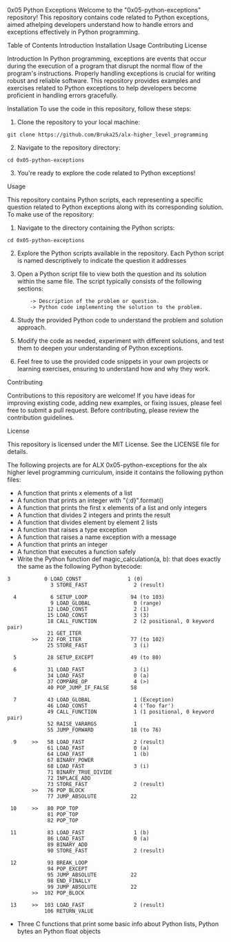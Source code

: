 0x05 Python Exceptions
Welcome to the "0x05-python-exceptions" repository! This repository contains code related to Python exceptions, aimed athelping developers understand how to handle errors and exceptions effectively in Python programming.

Table of Contents
Introduction
Installation
Usage
Contributing
License

Introduction
In Python programming, exceptions are events that occur during the execution of a program that disrupt the normal flow of the program's instructions. Properly handling exceptions is crucial for writing robust and reliable software. This repository provides examples and exercises related to Python exceptions to help developers become proficient in handling errors gracefully.

Installation
To use the code in this repository, follow these steps:

1. Clone the repository to your local machine:

```
git clone https://github.com/Bruka25/alx-higher_level_programming
```
2. Navigate to the repository directory:

```
cd 0x05-python-exceptions
```
3. You're ready to explore the code related to Python exceptions!

Usage

This repository contains Python scripts, each representing a specific question related to Python exceptions along with its corresponding solution. To make use of the repository:

1. Navigate to the directory containing the Python scripts:

```
cd 0x05-python-exceptions
```
2. Explore the Python scripts available in the repository. Each Python script is named descriptively to indicate the question it addresses

3. Open a Python script file to view both the question and its solution within the same file. The script typically consists of the following sections:

           -> Description of the problem or question.
           -> Python code implementing the solution to the problem.

4. Study the provided Python code to understand the problem and solution approach.

5. Modify the code as needed, experiment with different solutions, and test them to deepen your understanding of Python exceptions.

6. Feel free to use the provided code snippets in your own projects or learning exercises, ensuring to understand how and why they work.

Contributing

Contributions to this repository are welcome! If you have ideas for improving existing code, adding new examples, or fixing issues, please feel free to submit a pull request. Before contributing, please review the contribution guidelines.

License

This repository is licensed under the MIT License. See the LICENSE file for details.


The following projects are for ALX 0x05-python-exceptions for the alx higher level programming curriculum, inside it contains the following python files:

* A function that prints x elements of a list
* A function that prints an integer with "{:d}".format()
* A function that prints the first x elements of a list and only integers
* A function that divides 2 integers and prints the result
* A function that divides element by element 2 lists
* A function that raises a type exception
* A function that raises a name exception with a message
* A function that prints an integer
* A function that executes a function safely
* Write the Python function def magic_calculation(a, b): that does exactly the same as the following Python bytecode:

```
3           0 LOAD_CONST               1 (0)
              3 STORE_FAST               2 (result)

  4           6 SETUP_LOOP              94 (to 103)
              9 LOAD_GLOBAL              0 (range)
             12 LOAD_CONST               2 (1)
             15 LOAD_CONST               3 (3)
             18 CALL_FUNCTION            2 (2 positional, 0 keyword pair)
             21 GET_ITER
        >>   22 FOR_ITER                77 (to 102)
             25 STORE_FAST               3 (i)

  5          28 SETUP_EXCEPT            49 (to 80)

  6          31 LOAD_FAST                3 (i)
             34 LOAD_FAST                0 (a)
             37 COMPARE_OP               4 (>)
             40 POP_JUMP_IF_FALSE       58

  7          43 LOAD_GLOBAL              1 (Exception)
             46 LOAD_CONST               4 ('Too far')
             49 CALL_FUNCTION            1 (1 positional, 0 keyword pair)
             52 RAISE_VARARGS            1
             55 JUMP_FORWARD            18 (to 76)

  9     >>   58 LOAD_FAST                2 (result)
             61 LOAD_FAST                0 (a)
             64 LOAD_FAST                1 (b)
             67 BINARY_POWER
             68 LOAD_FAST                3 (i)
             71 BINARY_TRUE_DIVIDE
             72 INPLACE_ADD
             73 STORE_FAST               2 (result)
        >>   76 POP_BLOCK
             77 JUMP_ABSOLUTE           22

 10     >>   80 POP_TOP
             81 POP_TOP
             82 POP_TOP

 11          83 LOAD_FAST                1 (b)
             86 LOAD_FAST                0 (a)
             89 BINARY_ADD
             90 STORE_FAST               2 (result)

 12          93 BREAK_LOOP
             94 POP_EXCEPT
             95 JUMP_ABSOLUTE           22
             98 END_FINALLY
             99 JUMP_ABSOLUTE           22
        >>  102 POP_BLOCK

 13     >>  103 LOAD_FAST                2 (result)
            106 RETURN_VALUE

```
* Three C functions that print some basic info about Python lists, Python bytes an Python float objects
